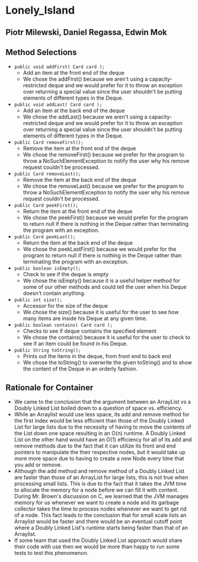 # Lonely_Island
## Piotr Milewski, Daniel Regassa, Edwin Mok

## Method Selections

  * ```public void addFirst( Card card );``` 
    * Add an item at the front end of the deque
    * We chose the addFirst() because we aren't using a capacity-restricted deque and we would prefer for it to throw an exception over returning a special value since the user shouldn't be putting elements of different types in the Deque.
  * ```public void addLast( Card card );```
    * Add an item at the back end of the deque
    * We chose the addLast() because we aren't using a capacity-restricted deque and we would prefer for it to throw an exception over returning a special value since the user shouldn't be putting elements of different types in the Deque.
  * ```public Card removeFirst();```
    * Remove the item at the front end of the deque
    * We chose the removeFirst() because we prefer for the program to throw a NoSuchElementException to notify the user why his remove request couldn't be processed.
  * ```public Card removeLast();```
    * Remove the item at the back end of the deque
    * We chose the removeLast() because we prefer for the program to throw a NoSuchElementException to notify the user why his remove request couldn't be processed.
  * ```public Card peekFirst();```
    * Return the item at the front end of the deque
    * We chose the peekFirst() because we would prefer for the program to return null if there is nothing in the Deque rather than terminating the program with an exception.
  * ```public Card peekLast();```
    * Return the item at the back end of the deque
    * We chose the peekLastFirst() because we would prefer for the program to return null if there is nothing in the Deque rather than terminating the program with an exception.
  * ```public boolean isEmpty();```
    * Check to see if the deque is empty
    * We chose the isEmpty() because it is a useful helper method for some of our other methods and could tell the user when his Deque doesn't contain anything.
  * ```public int size();```
    * Accessor for the size of the deque
    * We chose the size() because it is useful for the user to see how many items are inside his Deque at any given time.
  * ```public boolean contains( Card card );```
    * Checks to see if deque contains the specified element
    * We chose the contains() because it is useful for the user to check to see if an item could be found in his Deque.
  * ```public String toString();```
    * Prints out the items in the deque, from front end to back end
    * We chose the toString() to overwrite the given toString() and to show the content of the Deque in an orderly fashion.

  
## Rationale for Container
 - We came to the conclusion that the argument between an ArrayList vs a Doubly Linked List boiled down to a question of space vs. efficiency. 
 - While an Arraylist would use less space, its add and remove method for the first index would be less efficient than those of the Doubly Linked List for large lists due to the necessity of having to move the contents of the List down one space resulting in an O(n) runtime. A Doubly Linked List on the other hand would have an O(1) efficiency for all of its add and remove methods due to the fact that it can utilize its front and end pointers to manipulate the their respective nodes, but it would take up more more space due to having to create a new Node every time that you add or remove. 
 - Although the add method and remove method of a Doubly Linked List are faster than those of an ArrayList for large lists, this is not true when processing small lists. This is due to the fact that it takes the JVM time to allocate the memory for a node before we can fill it with content. During Mr. Brown's discussion on C, we learned that the JVM manages memory for us whenever we want to create a node and its garbage collector takes the time to process nodes whenever we want to get rid of a node. This fact leads to the conclusion that for small scale lists an Arraylist would be faster and there would be an eventual cutoff point where a Doubly Linked List's runtime starts being faster than that of an Arraylist.
 - If some team that used the Doubly Linked List approach would share their code with use then we would be more than happy to run some tests to test this phenomenon.
